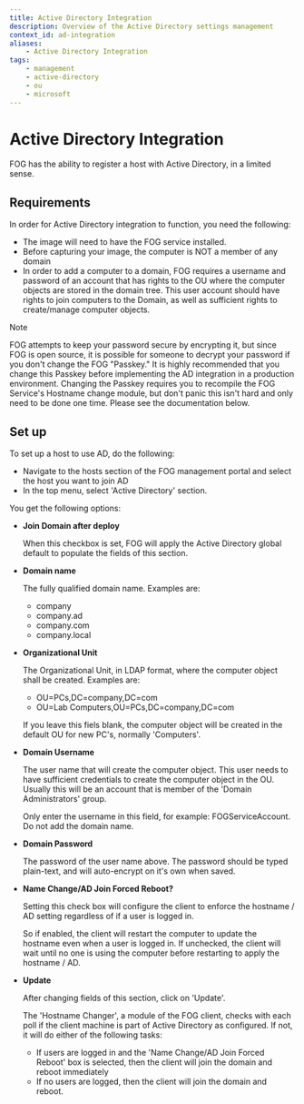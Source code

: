 ```yaml
---
title: Active Directory Integration
description: Overview of the Active Directory settings management
context_id: ad-integration
aliases:
	- Active Directory Integration
tags:
    - management
    - active-directory
    - ou
    - microsoft
---
```

# Active Directory Integration
FOG has the ability to register a host with Active Directory, in a
limited sense.

## Requirements

In order for Active Directory integration to function, you need the
following:

-   The image will need to have the FOG service installed.
-   Before capturing your image, the computer is NOT a member of any
    domain
-   In order to add a computer to a domain, FOG requires a username and
    password of an account that has rights to the OU where the computer
    objects are stored in the domain tree. This user account should have
    rights to join computers to the Domain, as well as sufficient rights
    to create/manage computer objects.

>[!note]
>FOG attempts to keep your password secure by encrypting it, but since
>FOG is open source, it is possible for someone to decrypt your password
>if you don't change the FOG "Passkey." It is highly recommended that
>you change this Passkey before implementing the AD integration in a
>production environment. Changing the Passkey requires you to recompile
>the FOG Service's Hostname change module, but don't panic this isn't
>hard and only need to be done one time. Please see the documentation below.
   

## Set up

To set up a host to use AD, do the following:

-   Navigate to the hosts section of the FOG management portal and
    select the host you want to join AD
-   In the top menu, select 'Active Directory' section.

You get the following options:

-   **Join Domain after deploy**

    When this checkbox is set, FOG will apply the Active Directory
    global default to populate the fields of this section.

-   **Domain name**

    The fully qualified domain name. Examples are:

    -   company
    -   company.ad
    -   company.com
    -   company.local

-   **Organizational Unit**

    The Organizational Unit, in LDAP format, where the computer object
    shall be created. Examples are:

    -   OU=PCs,DC=company,DC=com
    -   OU=Lab Computers,OU=PCs,DC=company,DC=com

    If you leave this fiels blank, the computer object will be created
    in the default OU for new PC's, normally 'Computers'.

-   **Domain Username**

    The user name that will create the computer object. This user needs
    to have sufficient credentials to create the computer object in the
    OU. Usually this will be an account that is member of the 'Domain
    Administrators' group.

    Only enter the username in this field, for example:
    FOGServiceAccount. Do not add the domain name.

-   **Domain Password**

    The password of the user name above. The password should be typed
    plain-text, and will auto-encrypt on it's own when saved.

-   **Name Change/AD Join Forced Reboot?**

    Setting this check box will configure the client to enforce the
    hostname / AD setting regardless of if a user is logged in.

    So if enabled, the client will restart the computer to update the
    hostname even when a user is logged in. If unchecked, the client
    will wait until no one is using the computer before restarting to
    apply the hostname / AD.

-   **Update**

    After changing fields of this section, click on 'Update'.

    The 'Hostname Changer', a module of the FOG client, checks with
    each poll if the client machine is part of Active Directory as
    configured. If not, it will do either of the following tasks:

    -   If users are logged in and the 'Name Change/AD Join Forced
        Reboot' box is selected, then the client will join the domain
        and reboot immediately
    -   If no users are logged, then the client will join the domain and
        reboot.
